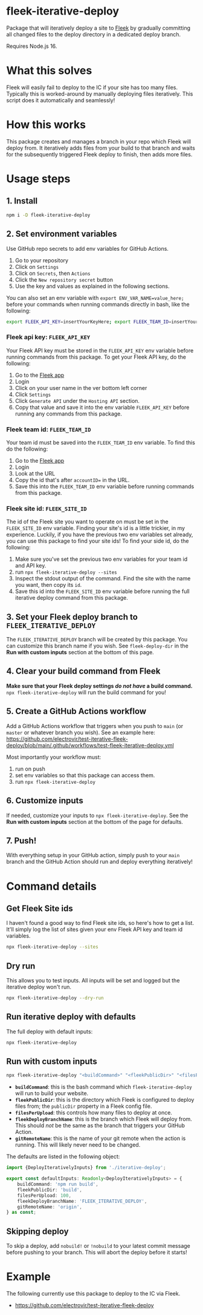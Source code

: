 # fleek-iterative-deploy

Package that will iteratively deploy a site to [Fleek](https://fleek.co) by gradually committing all changed files to the deploy directory in a dedicated deploy branch.

Requires Node.js 16.

# What this solves

Fleek will easily fail to deploy to the IC if your site has too many files. Typically this is worked-around by manually deploying files iteratively. This script does it automatically and seamlessly!

# How this works

This package creates and manages a branch in your repo which Fleek will deploy from. It iteratively adds files from your build to that branch and waits for the subsequently triggered Fleek deploy to finish, then adds more files.

# Usage steps

## 1. Install

```bash
npm i -D fleek-iterative-deploy
```

## 2. Set environment variables

Use GitHub repo secrets to add env variables for GitHub Actions.

1. Go to your repository
2. Click on `Settings`
3. Click on `Secrets`, then `Actions`
4. Click the `New repository secret` button
5. Use the key and values as explained in the following sections.

You can also set an env variable with `export ENV_VAR_NAME=value_here;` before your commands when running commands directly in bash, like the following:

```bash
export FLEEK_API_KEY=insertYourKeyHere; export FLEEK_TEAM_ID=insertYourTeamIdHere; npx fleek-iterative-deploy --sites
```

### Fleek api key: `FLEEK_API_KEY`

Your Fleek API key must be stored in the `FLEEK_API_KEY` env variable before running commands from this package. To get your Fleek API key, do the following:

1. Go to the [Fleek app](https://app.fleek.co)
2. Login
3. Click on your user name in the ver bottom left corner
4. Click `Settings`
5. Click `Generate API` under the `Hosting API` section.
6. Copy that value and save it into the env variable `FLEEK_API_KEY` before running any commands from this package.

### Fleek team id: `FLEEK_TEAM_ID`

Your team id must be saved into the `FLEEK_TEAM_ID` env variable. To find this do the following:

1. Go to the [Fleek app](https://app.fleek.co)
2. Login
3. Look at the URL
4. Copy the id that's after `accountID=` in the URL.
5. Save this into the `FLEEK_TEAM_ID` env variable before running commands from this package.

### Fleek site id: `FLEEK_SITE_ID`

The id of the Fleek site you want to operate on must be set in the `FLEEK_SITE_ID` env variable. Finding your site's id is a little trickier, in my experience. Luckily, if you have the previous two env variables set already, you can use this package to find your site ids! To find your side id, do the following:

1. Make sure you've set the previous two env variables for your team id and API key.
2. run `npx fleek-iterative-deploy --sites`
3. Inspect the stdout output of the command. Find the site with the name you want, then copy its `id`.
4. Save this id into the `FLEEK_SITE_ID` env variable before running the full iterative deploy command from this package.

## 3. Set your Fleek deploy branch to `FLEEK_ITERATIVE_DEPLOY`

The `FLEEK_ITERATIVE_DEPLOY` branch will be created by this package. You can customize this branch name if you wish. See `fleek-deploy-dir` in the **Run with custom inputs** section at the bottom of this page.

## 4. Clear your build command from Fleek

**Make sure that your Fleek deploy settings _do not have_ a build command.** `npx fleek-iterative-deploy` will run the build command for you!

## 5. Create a GitHub Actions workflow

Add a GitHub Actions workflow that triggers when you push to `main` (or `master` or whatever branch you wish). See an example here: https://github.com/electrovir/test-iterative-fleek-deploy/blob/main/.github/workflows/test-fleek-iterative-deploy.yml

Most importantly your workflow must:

1. run on push
2. set env variables so that this package can access them.
3. run `npx fleek-iterative-deploy`

## 6. Customize inputs

If needed, customize your inputs to `npx fleek-iterative-deploy`. See the **Run with custom inputs** section at the bottom of the page for defaults.

## 7. Push!

With everything setup in your GitHub action, simply push to your `main` branch and the GitHub Action should run and deploy everything iteratively!

# Command details

## Get Fleek Site ids

I haven't found a good way to find Fleek site ids, so here's how to get a list. It'll simply log the list of sites given your env Fleek API key and team id variables.

```bash
npx fleek-iterative-deploy --sites
```

## Dry run

This allows you to test inputs. All inputs will be set and logged but the iterative deploy won't run.

```bash
npx fleek-iterative-deploy --dry-run
```

## Run iterative deploy with defaults

The full deploy with default inputs:

```bash
npx fleek-iterative-deploy
```

## Run with custom inputs

```bash
npx fleek-iterative-deploy "<buildCommand>" "<fleekPublicDir>" "<filesPerUpload>" "<fleekDeployBranchName>" "<gitRemoteName>"
```

-   **`buildCommand`**: this is the bash command which `fleek-iterative-deploy` will run to build your website.
-   **`fleekPublicDir`**: this is the directory which Fleek is configured to deploy files from; the `publicDir` property in a Fleek config file.
-   **`filesPerUpload`**: this controls how many files to deploy at once.
-   **`fleekDeployBranchName`**: this is the branch which Fleek will deploy from. This should _not_ be the same as the branch that triggers your GitHub Action.
-   **`gitRemoteName`**: this is the name of your git remote when the action is running. This will likely never need to be changed.

The defaults are listed in the following object:

<!-- example-link: src/cli-default-inputs.ts -->

```TypeScript
import {DeployIterativelyInputs} from './iterative-deploy';

export const defaultInputs: Readonly<DeployIterativelyInputs> = {
    buildCommand: 'npm run build',
    fleekPublicDir: 'build',
    filesPerUpload: 100,
    fleekDeployBranchName: 'FLEEK_ITERATIVE_DEPLOY',
    gitRemoteName: 'origin',
} as const;
```

## Skipping deploy

To skip a deploy, add `nobuild!` or `!nobuild` to your latest commit message before pushing to your branch. This will abort the deploy before it starts!

# Example

The following currently use this package to deploy to the IC via Fleek.

-   https://github.com/electrovir/test-iterative-fleek-deploy
